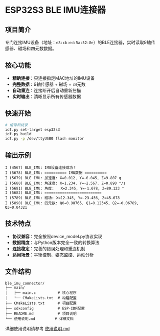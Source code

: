 # ESP32S3 BLE IMU连接器

## 项目简介

专门连接IMU设备（地址：`e8:cb:ed:5a:52:8e`）的BLE连接器，实时读取9轴传感器、磁场和四元数数据。

## 核心功能

- **精确连接**：只连接指定MAC地址的IMU设备
- **完整数据**：9轴传感器 + 磁场 + 四元数
- **自动重连**：连接断开后自动重新扫描
- **实时输出**：清晰显示所有传感器数据

## 快速开始

```bash
# 编译和烧录
idf.py set-target esp32s3
idf.py build
idf.py -p /dev/ttyUSB0 flash monitor
```

## 输出示例

```
I (4567) BLE_IMU: IMU设备连接成功！
I (5678) BLE_IMU: ========== IMU数据 ==========
I (5679) BLE_IMU: 加速度: X=0.012, Y=-0.045, Z=9.807 g
I (5680) BLE_IMU: 角速度: X=1.234, Y=-2.567, Z=0.890 °/s
I (5681) BLE_IMU: 角度:   X=2.345, Y=-1.678, Z=89.123 °
I (5682) BLE_IMU: ==========================
I (5789) BLE_IMU: 磁场: X=12.345, Y=-23.456, Z=45.678
I (5890) BLE_IMU: 四元数: Q0=0.98765, Q1=0.12345, Q2=-0.06789, Q3=0.04321
```

## 技术特点

- **协议兼容**：完全按照device_model.py协议实现
- **数据精度**：与Python版本完全一致的转换算法
- **连接稳定**：完善的错误处理和重连机制
- **适用场景**：平衡控制、姿态监控、运动分析

## 文件结构

```
ble_imu_connector/
├── main/
│   ├── main.c          # 核心程序
│   └── CMakeLists.txt  # 构建配置
├── CMakeLists.txt      # 项目配置
├── sdkconfig           # ESP-IDF配置
├── README.md           # 项目说明
└── 使用说明.md         # 详细文档
```

详细使用说明请参考 [使用说明.md](使用说明.md)